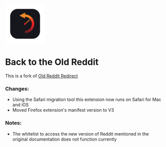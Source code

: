 ![Icon](https://github.com/jeffkeeling/back-to-the-old-reddit/blob/master/chrome/icons/icon128.png)

# Back to the Old Reddit

This is a fork of [Old Reddit Redirect](https://github.com/tom-james-watson/old-reddit-redirect)

### Changes:

- Using the Safari migration tool this extension now runs on Safari for Mac and iOS
- Moved Firefox extension's manifest version to V3

### Notes:

- The whitelist to access the new version of Reddit mentioned in the original documentation does not function currently

